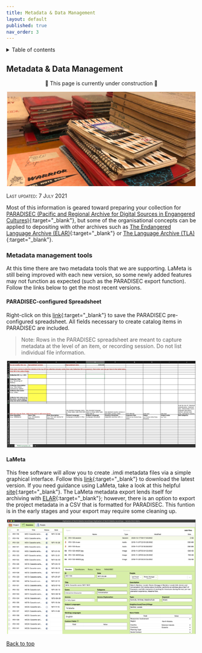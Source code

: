 ```yaml
---
title: Metadata & Data Management
layout: default
published: true
nav_order: 3
---
```


<details closed markdown="block">
  <summary>
    Table of contents
  </summary>
  {: .text-delta }
1. TOC
{:toc}
</details>

## Metadata & Data Management


<p align="center">
🚧 This page is currently under construction 🚧
</p>

<p align="center">
  <img width="500" src="images/banner-notebooks.jpg">
</p>

<span style="font-variant:small-caps;">Last updated: 7 July 2021</span>

Most of this information is geared toward preparing your collection for [PARADISEC (Pacific and Regional Archive for Digital Sources in Engangered Cultures)](https://www.paradisec.org.au/){:target="_blank"}, but some of the organisational concepts can be applied to depositing with other archives such as [The Endangered Language Archive (ELAR)](https://elar.soas.ac.uk/){:target="_blank"} or [The Language Archive (TLA)](https://archive.mpi.nl/tla/){:target="_blank"}.

### Metadata management tools

At this time there are two metadata tools that we are supporting. LaMeta is still being improved with each new version, so some newly added features may not function as expected (such as the PARADISEC export function). Follow the links below to get the most recent versions. 

#### PARADISEC-configured Spreadsheet
 
 Right-click on this [link](http://www.paradisec.org.au/wp-content/uploads/2020/10/PDSCMinimalMetadata2020.xlsx){:target="_blank"} to save the PARADISEC pre-configured spreadsheet. All fields necessary to create catalog items in PARADISEC are included.
> Note:  Rows in the PARADISEC spreadsheet are meant to capture metadata at the level of an item, or recording session. Do not list individual file information.

<p align="center">
  <img width="500" src="images/PARADISEC-spreadsheet.jpg">
</p>

#### LaMeta
This free software will allow you to create .imdi metadata files via a simple graphical interface. Follow this [link](https://github.com/onset/laMETA/releases){:target="_blank"} to download the latest version. If you need guidance using LaMeta, take a look at this helpful [site](https://sites.google.com/site/metadatatooldiscussion/){:target="_blank"}. The LaMeta metadata export lends itself for archiving with [ELAR](https://elar.soas.ac.uk/){:target="_blank"}; however, there is an option to export the project metadata in a CSV that is formatted for PARADISEC. This funtion is in the early stages and your export may require some cleaning up.
<p align="center">
  <img width="500" src="images/LaMeta-screenshot.jpg">
</p>



[Back to top](#)